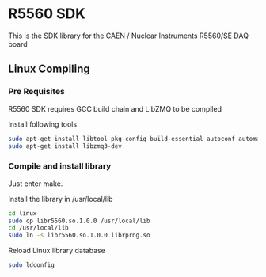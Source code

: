 # R5560 SDK
This is the SDK library for the CAEN / Nuclear Instruments R5560/SE DAQ board

## Linux Compiling

### Pre Requisites

R5560 SDK requires GCC build chain and LibZMQ to be compiled

Install following tools

```bash
sudo apt-get install libtool pkg-config build-essential autoconf automake
sudo apt-get install libzmq3-dev
```

### Compile and install library

Just enter make.

Install the library in /usr/local/lib
```bash
cd linux
sudo cp libr5560.so.1.0.0 /usr/local/lib
cd /usr/local/lib
sudo ln -s libr5560.so.1.0.0 librprng.so
```
Reload Linux library database
```bash
sudo ldconfig
```



